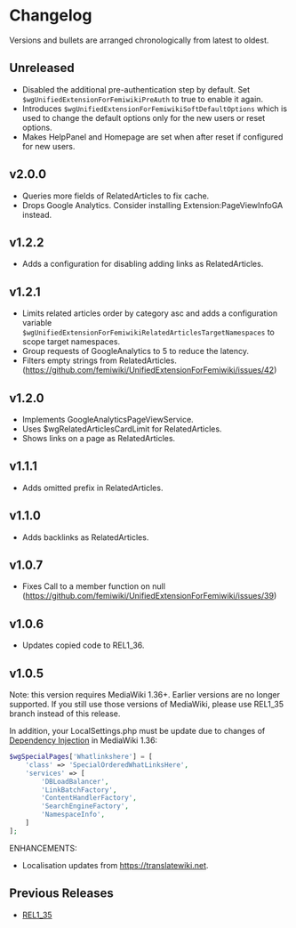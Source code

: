 # Changelog

Versions and bullets are arranged chronologically from latest to oldest.

## Unreleased

- Disabled the additional pre-authentication step by default. Set `$wgUnifiedExtensionForFemiwikiPreAuth` to true to enable it again.
- Introduces `$wgUnifiedExtensionForFemiwikiSoftDefaultOptions` which is used to change the default options only for the new users or reset options.
- Makes HelpPanel and Homepage are set when after reset if configured for new users.

## v2.0.0

- Queries more fields of RelatedArticles to fix cache.
- Drops Google Analytics. Consider installing Extension:PageViewInfoGA instead.

## v1.2.2

- Adds a configuration for disabling adding links as RelatedArticles.

## v1.2.1

- Limits related articles order by category asc and adds a configuration variable `$wgUnifiedExtensionForFemiwikiRelatedArticlesTargetNamespaces` to scope target namespaces.
- Group requests of GoogleAnalytics to 5 to reduce the latency.
- Filters empty strings from RelatedArticles. (https://github.com/femiwiki/UnifiedExtensionForFemiwiki/issues/42)

## v1.2.0

- Implements GoogleAnalyticsPageViewService.
- Uses $wgRelatedArticlesCardLimit for RelatedArticles.
- Shows links on a page as RelatedArticles.

## v1.1.1

- Adds omitted prefix in RelatedArticles.

## v1.1.0

- Adds backlinks as RelatedArticles.

## v1.0.7

- Fixes Call to a member function on null (https://github.com/femiwiki/UnifiedExtensionForFemiwiki/issues/39)

## v1.0.6

- Updates copied code to REL1_36.

## v1.0.5

Note: this version requires MediaWiki 1.36+. Earlier versions are no longer supported.
If you still use those versions of MediaWiki, please use REL1_35 branch instead of this release.

In addition, your LocalSettings.php must be update due to changes of [Dependency Injection] in MediaWiki 1.36:

```php
$wgSpecialPages['Whatlinkshere'] = [
	'class' => 'SpecialOrderedWhatLinksHere',
	'services' => [
		'DBLoadBalancer',
		'LinkBatchFactory',
		'ContentHandlerFactory',
		'SearchEngineFactory',
		'NamespaceInfo',
	]
];
```

ENHANCEMENTS:

- Localisation updates from https://translatewiki.net.

## Previous Releases

- [REL1_35](https://github.com/femiwiki/UnifiedExtensionForFemiwiki/blob/REL1_35/CHANGELOG.md)

[dependency injection]: https://www.mediawiki.org/wiki/Dependency_Injection

